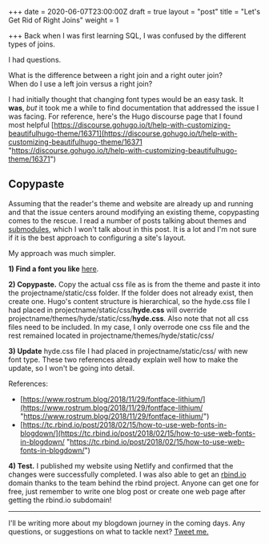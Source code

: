+++
date = 2020-06-07T23:00:00Z
draft = true
layout = "post"
title = "Let's Get Rid of Right Joins"
weight = 1

+++
Back when I was first learning SQL, I was confused by the different types of joins.

I had questions.

<div class="message"> What is the difference between a right join and a right outer join? </div>

<div class="message"> When do I use a left join versus a right join? </div>

I had initially thought that changing font types would be an easy task. It **was**, _but_ it took me a while to find documentation that addressed the issue I was facing. For reference, here's the Hugo discourse page that I found most helpful [https://discourse.gohugo.io/t/help-with-customizing-beautifulhugo-theme/16371](https://discourse.gohugo.io/t/help-with-customizing-beautifulhugo-theme/16371 "https://discourse.gohugo.io/t/help-with-customizing-beautifulhugo-theme/16371")

## Copypaste

Assuming that the reader's theme and website are already up and running and that the issue centers around modifying an existing theme, copypasting comes to the rescue. I read a number of posts talking about themes and [submodules](https://git-scm.com/book/en/v2/Git-Tools-Submodules), which I won't talk about in this post. It is a lot and I'm not sure if it is the best approach to configuring a site's layout.

My approach was much simpler.

**1) Find a font you like** [here](https://fonts.google.com/).

**2) Copypaste.** Copy the actual css file as is from the theme and paste it into the projectname/static/css folder. If the folder does not already exist, then create one. Hugo's content structure is hierarchical, so the hyde.css file I had placed in projectname/static/css/**hyde.css** will override projectname/themes/hyde/static/css/**hyde.css**. Also note that not all css files need to be included. In my case, I only overrode one css file and the rest remained located in projectname/themes/hyde/static/css/

**3) Update** hyde.css file I had placed in projectname/static/css/ with new font type. These two references already explain well how to make the update, so I won't be going into detail.

References:

* [https://www.rostrum.blog/2018/11/29/fontface-lithium/](https://www.rostrum.blog/2018/11/29/fontface-lithium/ "https://www.rostrum.blog/2018/11/29/fontface-lithium/")
* [https://tc.rbind.io/post/2018/02/15/how-to-use-web-fonts-in-blogdown/](https://tc.rbind.io/post/2018/02/15/how-to-use-web-fonts-in-blogdown/ "https://tc.rbind.io/post/2018/02/15/how-to-use-web-fonts-in-blogdown/")

**4) Test.** I published my website using Netlify and confirmed that the changes were successfully completed. I was also able to get an [rbind.io](https://github.com/rbind/support/issues "rbind.io") domain thanks to the team behind the rbind project. Anyone can get one for free, just remember to write one blog post or create one web page after getting the rbind.io subdomain!

***

I'll be writing more about my blogdown journey in the coming days. Any questions, or suggestions on what to tackle next? <a href="https://twitter.com/gabegarcia15">Tweet me. </a>